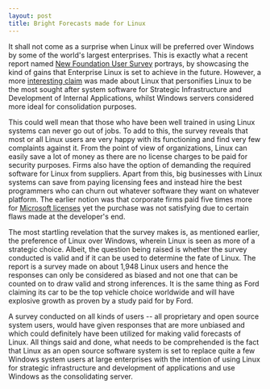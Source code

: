```yaml
---
layout: post
title: Bright Forecasts made for Linux
---
```


It shall not come as a surprise when Linux will be preferred over Windows by some of the world's largest enterprises. This is exactly what a recent report named <a href="http://www.marketwire.com/press-release/New-Linux-Foundation-User-Survey-Shows-Enterprise-Linux-to-Achieve-Significant-Gains-1333030.htm">New Foundation User Survey</a> portrays, by showcasing the kind of gains that Enterprise Linux is set to achieve in the future. However, a more <a href="http://www.linuxfoundation.org/lp/page/download-the-free-linux-adoption-trends-report">interesting claim</a> was made about Linux that personifies Linux to be the most sought after system software for Strategic Infrastructure and Development of Internal Applications, whilst Windows servers considered more ideal for consolidation purposes.

This could well mean that those who have been well trained in using Linux systems can never go out of jobs. To add to this, the survey reveals that most or all Linux users are very happy with its functioning and find very few complaints against it. From the point of view of organizations, Linux can easily save a lot of money as there are no license charges to be paid for security purposes. Firms also have the option of demanding the required software for Linux from suppliers. Apart from this, big businesses with Linux systems can save from paying licensing fees and instead hire the best programmers who can churn out whatever software they want on whatever platform. The earlier notion was that corporate firms paid five times more for <a href="http://www.microsoft.com/licensing/default.aspx">Microsoft licenses</a> yet the purchase was not satisfying due to certain flaws made at the developer's end.

The most startling revelation that the survey makes is, as mentioned earlier, the preference of Linux over Windows, wherein Linux is seen as more of a strategic choice. Albeit, the question being raised is whether the survey conducted is valid and if it can be used to determine the fate of Linux. The report is a survey made on about 1,948 Linux users and hence the responses can only be considered as biased and not one that can be counted on to draw valid and strong inferences. It is the same thing as Ford claiming its car to be the top vehicle choice worldwide and will have explosive growth as proven by a study paid for by Ford. 

A survey conducted on all kinds of users -- all proprietary and open source system users, would have given responses that are more unbiased and which could definitely have been utilized for making valid forecasts of Linux. All things said and done, what needs to be comprehended is the fact that Linux as an open source software system is set to replace quite a few Windows system users at large enterprises with the intention of using Linux for strategic infrastructure and development of applications and use Windows as the consolidating server.
